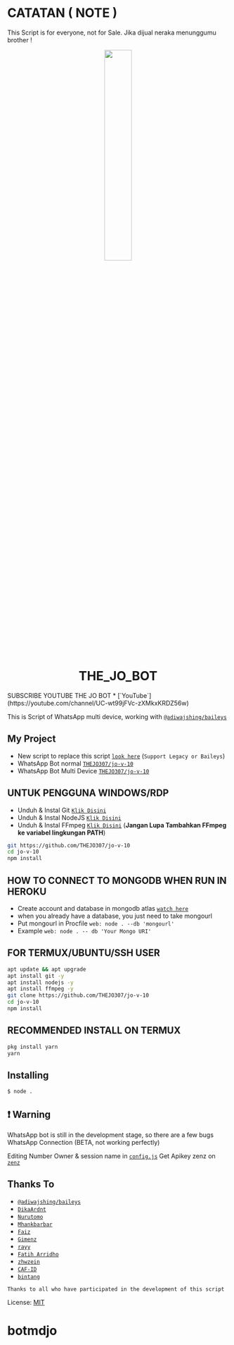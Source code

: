 # CATATAN ( NOTE )
This Script is for everyone, not for Sale. Jika dijual neraka menunggumu brother !

<p align="center">
	<img src="https://telegra.ph/faris-06-06-4)" width="35%" style="margin-left: auto;margin-right: auto;display: block;">
</p>
<h1 align="center">THE_JO_BOT</h1>
SUBSCRIBE YOUTUBE THE JO BOT
* [`YouTube`](https://youtube.com/channel/UC-wt99jFVc-zXMkxKRDZ56w)

This is Script of WhatsApp multi device, working with [`@adiwajshing/baileys`](https://github.com/adiwajshing/baileys)

## My Project
* New script to replace this script [`look here`](https://github.com/zhwzein/Killua-Zoldyck) (`Support Legacy or Baileys`)
* WhatsApp Bot normal [`THEJO307/jo-v-10`](https://github.com/THEJO307/jo-v-10)
* WhatsApp Bot Multi Device [`THEJO307/jo-v-10`](https://github.com/THEJO307/jo-v-10)


## UNTUK PENGGUNA WINDOWS/RDP

* Unduh & Instal Git [`Klik Disini`](https://git-scm.com/downloads)
* Unduh & Instal NodeJS [`Klik Disini`](https://nodejs.org/en/download)
* Unduh & Instal FFmpeg [`Klik Disini`](https://ffmpeg.org/download.html) (**Jangan Lupa Tambahkan FFmpeg ke variabel lingkungan PATH**)


```bash
git https://github.com/THEJO307/jo-v-10
cd jo-v-10
npm install
```

## HOW TO CONNECT TO MONGODB WHEN RUN IN HEROKU

* Create account and database in mongodb atlas [`watch here`](https://youtu.be/rPqRyYJmx2g)
* when you already have a database, you just need to take mongourl
* Put mongourl in Procfile `web: node . --db 'mongourl'`
* Example `web: node . -- db 'Your Mongo URI'`



## FOR TERMUX/UBUNTU/SSH USER

```bash
apt update && apt upgrade
apt install git -y
apt install nodejs -y
apt install ffmpeg -y
git clone https://github.com/THEJO307/jo-v-10
cd jo-v-10
npm install
```

## RECOMMENDED INSTALL ON TERMUX

```bash
pkg install yarn
yarn
```

## Installing
```bash
$ node .
```

## ❗ Warning
WhatsApp bot is still in the development stage, so there are a few bugs
WhatsApp Connection (BETA, not working perfectly)

Editing Number Owner & session name in [`config.js`](https://github.com/THEJO307/jo-v-10/blob/master/config.js)
Get Apikey zenz on [`zenz`](https://zenzapi.xyz/pricing)


## Thanks To
* [`@adiwajshing/baileys`](https://github.com/adiwajshing/baileys)
* [`DikaArdnt`](https://github.com/DikaArdnt)
* [`Nurutomo`](https://github.com/Nurutomo)
* [`Mhankbarbar`](https://github.com/MhankBarBar)
* [`Faiz`](https://github.com/FaizBastomi)
* [`Gimenz`](https://github.com/Gimenz)
* [`rayy`](https://github.com/rayyreall)
* [`Fatih Arridho`](https://github.com/FatihArridho)
* [`zhwzein`](https://github.com/zhwzein)
* [`CAF-ID`](https://github.com/CAF-ID)
* [`bintang`](https://github.com/Bintangp02)

```Thanks to all who have participated in the development of this script```


License: [MIT](https://en.wikipedia.org/wiki/MIT_License)

# botmdjo
